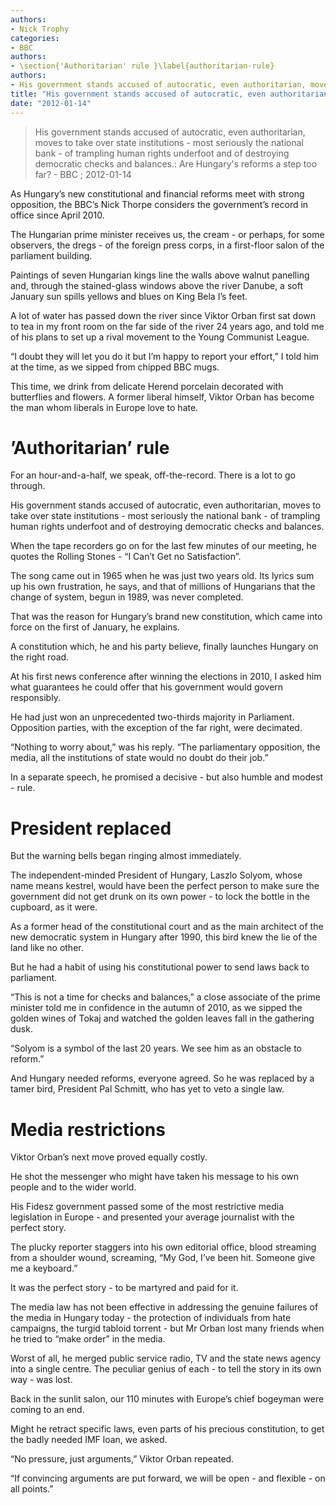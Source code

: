 ```yaml
---
authors: 
- Nick Trophy
categories: 
- BBC
authors: 
- \section{'Authoritarian' rule }\label{authoritarian-rule}
authors: 
- His government stands accused of autocratic, even authoritarian, moves to take over state institutions - most seriously the national bank - of trampling human rights underfoot and of destroying democratic checks and balances.
title: "His government stands accused of autocratic, even authoritarian, moves to take over state institutions - most seriously the national bank - of trampling human rights underfoot and of destroying democratic checks and balances.:Are Hungary's reforms a step too far?"
date: "2012-01-14"
---
```

> His government stands accused of autocratic, even authoritarian, moves to take over state institutions - most seriously the national bank - of trampling human rights underfoot and of destroying democratic checks and balances.: Are Hungary's reforms a step too far? - BBC ; 2012-01-14

As Hungary’s new constitutional and financial reforms meet with strong opposition, the BBC’s Nick Thorpe considers the government’s record in office since April 2010.

The Hungarian prime minister receives us, the cream - or perhaps, for some observers, the dregs - of the foreign press corps, in a first-floor salon of the parliament building.

Paintings of seven Hungarian kings line the walls above walnut panelling and, through the stained-glass windows above the river Danube, a soft January sun spills yellows and blues on King Bela I’s feet.

A lot of water has passed down the river since Viktor Orban first sat down to tea in my front room on the far side of the river 24 years ago, and told me of his plans to set up a rival movement to the Young Communist League.

“I doubt they will let you do it but I’m happy to report your effort,” I told him at the time, as we sipped from chipped BBC mugs.

This time, we drink from delicate Herend porcelain decorated with butterflies and flowers. A former liberal himself, Viktor Orban has become the man whom liberals in Europe love to hate.

’Authoritarian’ rule 
=====================

For an hour-and-a-half, we speak, off-the-record. There is a lot to go through.

His government stands accused of autocratic, even authoritarian, moves to take over state institutions - most seriously the national bank - of trampling human rights underfoot and of destroying democratic checks and balances.

When the tape recorders go on for the last few minutes of our meeting, he quotes the Rolling Stones - “I Can’t Get no Satisfaction”.

The song came out in 1965 when he was just two years old. Its lyrics sum up his own frustration, he says, and that of millions of Hungarians that the change of system, begun in 1989, was never completed.

That was the reason for Hungary’s brand new constitution, which came into force on the first of January, he explains.

A constitution which, he and his party believe, finally launches Hungary on the right road.

At his first news conference after winning the elections in 2010, I asked him what guarantees he could offer that his government would govern responsibly.

He had just won an unprecedented two-thirds majority in Parliament. Opposition parties, with the exception of the far right, were decimated.

“Nothing to worry about,” was his reply. “The parliamentary opposition, the media, all the institutions of state would no doubt do their job.”

In a separate speech, he promised a decisive - but also humble and modest - rule.

 President replaced 
====================

But the warning bells began ringing almost immediately.

The independent-minded President of Hungary, Laszlo Solyom, whose name means kestrel, would have been the perfect person to make sure the government did not get drunk on its own power - to lock the bottle in the cupboard, as it were.

As a former head of the constitutional court and as the main architect of the new democratic system in Hungary after 1990, this bird knew the lie of the land like no other.

But he had a habit of using his constitutional power to send laws back to parliament.

“This is not a time for checks and balances,” a close associate of the prime minister told me in confidence in the autumn of 2010, as we sipped the golden wines of Tokaj and watched the golden leaves fall in the gathering dusk.

“Solyom is a symbol of the last 20 years. We see him as an obstacle to reform.”

And Hungary needed reforms, everyone agreed. So he was replaced by a tamer bird, President Pal Schmitt, who has yet to veto a single law.

Media restrictions
==================

Viktor Orban’s next move proved equally costly.

He shot the messenger who might have taken his message to his own people and to the wider world.

His Fidesz government passed some of the most restrictive media legislation in Europe - and presented your average journalist with the perfect story.

The plucky reporter staggers into his own editorial office, blood streaming from a shoulder wound, screaming, “My God, I’ve been hit. Someone give me a keyboard.”

It was the perfect story - to be martyred and paid for it.

The media law has not been effective in addressing the genuine failures of the media in Hungary today - the protection of individuals from hate campaigns, the turgid tabloid torrent - but Mr Orban lost many friends when he tried to “make order” in the media.

Worst of all, he merged public service radio, TV and the state news agency into a single centre. The peculiar genius of each - to tell the story in its own way - was lost.

Back in the sunlit salon, our 110 minutes with Europe’s chief bogeyman were coming to an end.

Might he retract specific laws, even parts of his precious constitution, to get the badly needed IMF loan, we asked.

“No pressure, just arguments,” Viktor Orban repeated.

“If convincing arguments are put forward, we will be open - and flexible - on all points.”
